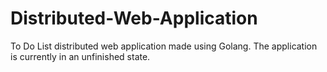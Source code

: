 # Distributed-Web-Application
To Do List distributed web application made using Golang. The application is currently in an unfinished state.
